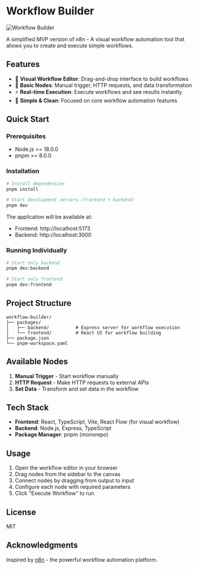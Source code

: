 # Workflow Builder

![Workflow Builder](https://img.shields.io/badge/workflow-automation-blue)

A simplified MVP version of n8n - A visual workflow automation tool that allows you to create and execute simple workflows.

## Features

- 🎨 **Visual Workflow Editor**: Drag-and-drop interface to build workflows
- 🔗 **Basic Nodes**: Manual trigger, HTTP requests, and data transformation
- ⚡ **Real-time Execution**: Execute workflows and see results instantly
- 🎯 **Simple & Clean**: Focused on core workflow automation features

## Quick Start

### Prerequisites

- Node.js >= 18.0.0
- pnpm >= 8.0.0

### Installation

```bash
# Install dependencies
pnpm install

# Start development servers (frontend + backend)
pnpm dev
```

The application will be available at:
- Frontend: http://localhost:5173
- Backend: http://localhost:3000

### Running Individually

```bash
# Start only backend
pnpm dev:backend

# Start only frontend
pnpm dev:frontend
```

## Project Structure

```
workflow-builder/
├── packages/
│   ├── backend/          # Express server for workflow execution
│   └── frontend/         # React UI for workflow building
├── package.json
└── pnpm-workspace.yaml
```

## Available Nodes

1. **Manual Trigger** - Start workflow manually
2. **HTTP Request** - Make HTTP requests to external APIs
3. **Set Data** - Transform and set data in the workflow

## Tech Stack

- **Frontend**: React, TypeScript, Vite, React Flow (for visual workflow)
- **Backend**: Node.js, Express, TypeScript
- **Package Manager**: pnpm (monorepo)

## Usage

1. Open the workflow editor in your browser
2. Drag nodes from the sidebar to the canvas
3. Connect nodes by dragging from output to input
4. Configure each node with required parameters
5. Click "Execute Workflow" to run

## License

MIT

## Acknowledgments

Inspired by [n8n](https://github.com/n8n-io/n8n) - the powerful workflow automation platform.
